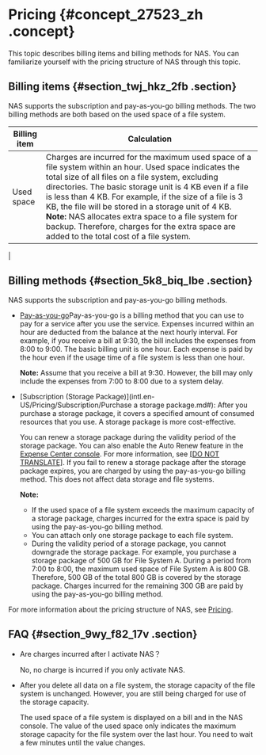 # Pricing {#concept_27523_zh .concept}

This topic describes billing items and billing methods for NAS. You can familiarize yourself with the pricing structure of NAS through this topic.

## Billing items {#section_twj_hkz_2fb .section}

NAS supports the subscription and pay-as-you-go billing methods. The two billing methods are both based on the used space of a file system.

|Billing item|Calculation|
|------------|-----------|
|Used space|Charges are incurred for the maximum used space of a file system within an hour. Used space indicates the total size of all files on a file system, excluding directories. The basic storage unit is 4 KB even if a file is less than 4 KB. For example, if the size of a file is 3 KB, the file will be stored in a storage unit of 4 KB. **Note:** NAS allocates extra space to a file system for backup. Therefore, charges for the extra space are added to the total cost of a file system.

 |

## Billing methods {#section_5k8_biq_lbe .section}

NAS supports the subscription and pay-as-you-go billing methods.

-   [Pay-as-you-go](intl.en-US/Pricing/Pay-as-you-go.md#)Pay-as-you-go is a billing method that you can use to pay for a service after you use the service. Expenses incurred within an hour are deducted from the balance at the next hourly interval. For example, if you receive a bill at 9:30, the bill includes the expenses from 8:00 to 9:00. The basic billing unit is one hour. Each expense is paid by the hour even if the usage time of a file system is less than one hour.

    **Note:** Assume that you receive a bill at 9:30. However, the bill may only include the expenses from 7:00 to 8:00 due to a system delay.

-   [Subscription \(Storage Package\)](intl.en-US/Pricing/Subscription/Purchase a storage package.md#): After you purchase a storage package, it covers a specified amount of consumed resources that you use. A storage package is more cost-effective.

    You can renew a storage package during the validity period of the storage package. You can also enable the Auto Renew feature in the [Expense Center console](https://renew.console.aliyun.com/center#/renew/naspackage?_k=2qmc0g). For more information, see [\[DO NOT TRANSLATE\]](EN-US_TP_18687.md#). If you fail to renew a storage package after the storage package expires, you are charged by using the pay-as-you-go billing method. This does not affect data storage and file systems.

    **Note:** 

    -   If the used space of a file system exceeds the maximum capacity of a storage package, charges incurred for the extra space is paid by using the pay-as-you-go billing method.
    -   You can attach only one storage package to each file system.
    -   During the validity period of a storage package, you cannot downgrade the storage package.
    For example, you purchase a storage package of 500 GB for File System A. During a period from 7:00 to 8:00, the maximum used space of File System A is 800 GB. Therefore, 500 GB of the total 800 GB is covered by the storage package. Charges incurred for the remaining 300 GB are paid by using the pay-as-you-go billing method.


For more information about the pricing structure of NAS, see [Pricing](https://www.alibabacloud.com/zh/product/nas/pricing).

## FAQ {#section_9wy_f82_17v .section}

-   Are charges incurred after I activate NAS？

    No, no charge is incurred if you only activate NAS.

-   After you delete all data on a file system, the storage capacity of the file system is unchanged. However, you are still being charged for use of the storage capacity.

    The used space of a file system is displayed on a bill and in the NAS console. The value of the used space only indicates the maximum storage capacity for the file system over the last hour. You need to wait a few minutes until the value changes.



